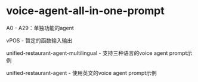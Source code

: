 # voice-agent-all-in-one-prompt

A0 - A29：单独功能的agent

vPOS - 暂定的函数输入输出

unified-restaurant-agent-multilingual - 支持三种语言的voice agent prompt示例

unified-restaurant-agent - 使用英文的voice agent prompt示例
